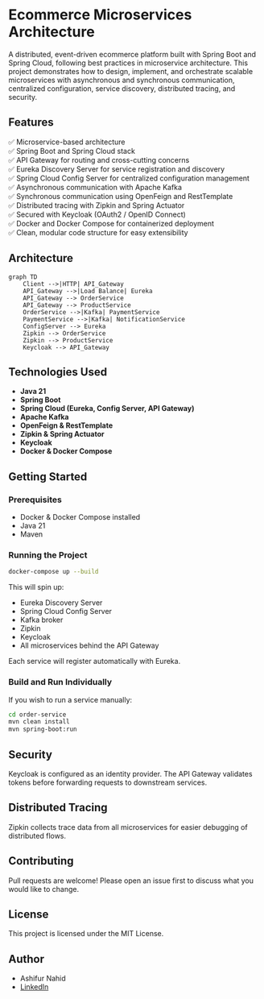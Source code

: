 
# Ecommerce Microservices Architecture

A distributed, event-driven ecommerce platform built with Spring Boot and Spring Cloud, following best practices in microservice architecture. This project demonstrates how to design, implement, and orchestrate scalable microservices with asynchronous and synchronous communication, centralized configuration, service discovery, distributed tracing, and security.

## Features

✅ Microservice-based architecture  
✅ Spring Boot and Spring Cloud stack  
✅ API Gateway for routing and cross-cutting concerns  
✅ Eureka Discovery Server for service registration and discovery  
✅ Spring Cloud Config Server for centralized configuration management  
✅ Asynchronous communication with Apache Kafka  
✅ Synchronous communication using OpenFeign and RestTemplate  
✅ Distributed tracing with Zipkin and Spring Actuator  
✅ Secured with Keycloak (OAuth2 / OpenID Connect)  
✅ Docker and Docker Compose for containerized deployment  
✅ Clean, modular code structure for easy extensibility

## Architecture

```mermaid
graph TD
    Client -->|HTTP| API_Gateway
    API_Gateway -->|Load Balance| Eureka
    API_Gateway --> OrderService
    API_Gateway --> ProductService
    OrderService -->|Kafka| PaymentService
    PaymentService -->|Kafka| NotificationService
    ConfigServer --> Eureka
    Zipkin --> OrderService
    Zipkin --> ProductService
    Keycloak --> API_Gateway
````

## Technologies Used

* **Java 21**
* **Spring Boot**
* **Spring Cloud (Eureka, Config Server, API Gateway)**
* **Apache Kafka**
* **OpenFeign & RestTemplate**
* **Zipkin & Spring Actuator**
* **Keycloak**
* **Docker & Docker Compose**

## Getting Started

### Prerequisites

* Docker & Docker Compose installed
* Java 21
* Maven

### Running the Project

```bash
docker-compose up --build
```

This will spin up:

* Eureka Discovery Server
* Spring Cloud Config Server
* Kafka broker
* Zipkin
* Keycloak
* All microservices behind the API Gateway

Each service will register automatically with Eureka.


### Build and Run Individually

If you wish to run a service manually:

```bash
cd order-service
mvn clean install
mvn spring-boot:run
```

## Security

Keycloak is configured as an identity provider.
The API Gateway validates tokens before forwarding requests to downstream services.

## Distributed Tracing

Zipkin collects trace data from all microservices for easier debugging of distributed flows.

## Contributing

Pull requests are welcome! Please open an issue first to discuss what you would like to change.

## License

This project is licensed under the MIT License.

## Author

* Ashifur Nahid
* [LinkedIn](https://www.linkedin.com/in/ashifurnahid/)

